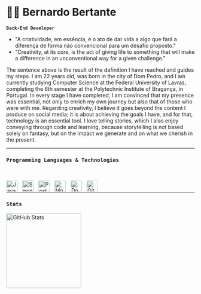# 🧑‍🌾 Bernardo Bertante

**`Back-End Developer`**

- "A criatividade, em essência, é o ato de dar vida a algo que fará a diferença de forma não convencional para um desafio proposto."
- "Creativity, at its core, is the act of giving life to something that will make a difference in an unconventional way for a given challenge."

The sentence above is the result of the definition I have reached and guides my steps. I am 22 years old, was born in the city of Dom Pedro, and I am currently studying Computer Science at the Federal University of Lavras, completing the 6th semester at the Polytechnic Institute of Bragança, in Portugal. In every stage I have completed, I am convinced that my presence was essential, not only to enrich my own journey but also that of those who were with me. Regarding creativity, I believe it goes beyond the content I produce on social media; it is about achieving the goals I have, and for that, technology is an essential tool. I love telling stories, which I also enjoy conveying through code and learning, because storytelling is not based solely on fantasy, but on the impact we generate and on what we cherish in the present.

---

### `Programming Languages & Technologies`

<br/>

<img 
    align="left" 
    alt="Java"
    title="Java" 
    width="30px" 
    style="padding-right: 10px;" 
    src="https://cdn.jsdelivr.net/gh/devicons/devicon@latest/icons/java/java-original.svg" 
/>
<img 
    align="left" 
    alt="Spring" 
    title="Spring"
    width="30px" 
    style="padding-right: 10px;" 
    src="https://cdn.jsdelivr.net/gh/devicons/devicon@latest/icons/spring/spring-original.svg" 
/>
<img 
    align="left" 
    alt="PostgreSQL" 
    title="PostgreSQL"
    width="30px" 
    style="padding-right: 10px;" 
    src="https://cdn.jsdelivr.net/gh/devicons/devicon@latest/icons/postgre/postgre-original.svg" 
/>
<img 
    align="left" 
    alt="MongoDB"
    title="MongoDB" 
    width="30px" 
    style="padding-right: 10px;" 
    src="https://cdn.jsdelivr.net/gh/devicons/devicon@latest/icons/mongodb/mongodb-original.svg" 
/>
<img 
    align="left" 
    alt="Docker"
    title="Docker" 
    width="30px" 
    style="padding-right: 10px;" 
    src="https://cdn.jsdelivr.net/gh/devicons/devicon@latest/icons/docker/docker-original.svg" 
/>
<img 
    align="left" 
    alt="Git" 
    title="Git"
    width="30px" 
    style="padding-right: 10px;" 
    src="https://cdn.jsdelivr.net/gh/devicons/devicon@latest/icons/git/git-original.svg" 
/>

<br/>

---

### `Stats`

<p>
  <img 
    align="left" 
    alt="GitHub Stats" 
    height="200" 
    style="padding-right: 10px;" 
    src="https://github-readme-stats.vercel.app/api?username=Bernardo-Bertante&show_icons=true&theme=tokyonight&include_all_commits=true&locale" 
  />

</p>
